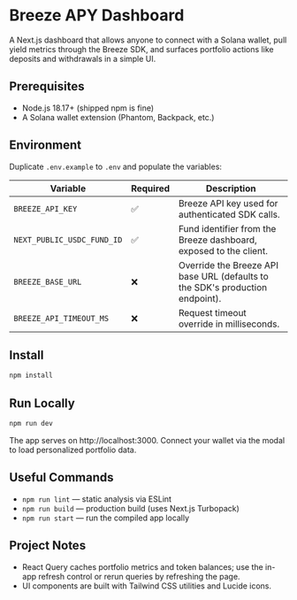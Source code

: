# Breeze APY Dashboard

A Next.js dashboard that allows anyone to connect with a Solana wallet, pull yield metrics through the Breeze SDK, and surfaces portfolio actions like deposits and withdrawals in a simple UI.

## Prerequisites
- Node.js 18.17+ (shipped npm is fine)
- A Solana wallet extension (Phantom, Backpack, etc.)

## Environment
Duplicate `.env.example` to `.env` and populate the variables:

| Variable | Required | Description |
| --- | --- | --- |
| `BREEZE_API_KEY` | ✅ | Breeze API key used for authenticated SDK calls. |
| `NEXT_PUBLIC_USDC_FUND_ID` | ✅ | Fund identifier from the Breeze dashboard, exposed to the client. |
| `BREEZE_BASE_URL` | ❌ | Override the Breeze API base URL (defaults to the SDK's production endpoint). |
| `BREEZE_API_TIMEOUT_MS` | ❌ | Request timeout override in milliseconds. |

## Install
```bash
npm install
```

## Run Locally
```bash
npm run dev
```
The app serves on http://localhost:3000. Connect your wallet via the modal to load personalized portfolio data.

## Useful Commands
- `npm run lint` — static analysis via ESLint
- `npm run build` — production build (uses Next.js Turbopack)
- `npm run start` — run the compiled app locally

## Project Notes
- React Query caches portfolio metrics and token balances; use the in-app refresh control or rerun queries by refreshing the page.
- UI components are built with Tailwind CSS utilities and Lucide icons.
